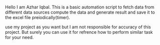 Hello I am Azhar Iqbal.
This is a basic automation script to fetch data from different data sources compute the data and generate result
and save it to the excel file preiodically(timer).

use my project as you want but I am not responsible for accuracy of this project.
But surely you can use it for refrence how to perform similar task for your need.
